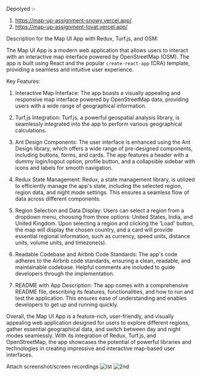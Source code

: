 Depolyed :- 
1. https://map-up-assignment-snowy.vercel.app/
2. https://map-up-assignment-lovat.vercel.app/


Description for the Map UI App with Redux, Turf.js, and OSM:

The Map UI App is a modern web application that allows users to interact with an interactive map interface powered by OpenStreetMap (OSM). The app is built using React and the popular `create-react-app` (CRA) template, providing a seamless and intuitive user experience.

Key Features:

1. Interactive Map Interface:
   The app boasts a visually appealing and responsive map interface powered by OpenStreetMap data, providing users with a wide range of geographical information.

2. Turf.js Integration:
   Turf.js, a powerful geospatial analysis library, is seamlessly integrated into the app to perform various geographical calculations.

3. Ant Design Components:
   The user interface is enhanced using the Ant Design library, which offers a wide range of pre-designed components, including buttons, forms, and cards. The app features a header with a dummy login/logout option, profile button, and a collapsible sidebar with icons and labels for smooth navigation.

4. Redux State Management:
   Redux, a state management library, is utilized to efficiently manage the app's state, including the selected region, region data, and night mode settings. This ensures a seamless flow of data across different components.

5. Region Selection and Data Display:
   Users can select a region from a dropdown menu, choosing from three options: United States, India, and United Kingdom. Upon selecting a region and clicking the 'Load' button, the map will display the chosen country, and a card will provide essential regional information, such as currency, speed units, distance units, volume units, and timezone(s).

6. Readable Codebase and Airbnb Code Standards:
   The app's code adheres to the Airbnb code standards, ensuring a clean, readable, and maintainable codebase. Helpful comments are included to guide developers through the implementation.

7. README with App Description:
   The app comes with a comprehensive README file, describing its features, functionalities, and how to run and test the application. This ensures ease of understanding and enables developers to get up and running quickly.

Overall, the Map UI App is a feature-rich, user-friendly, and visually appealing web application designed for users to explore different regions, gather essential geographical data, and switch between day and night modes seamlessly. With its integration of Redux, Turf.js, and OpenStreetMap, the app showcases the potential of powerful libraries and technologies in creating impressive and interactive map-based user interfaces.

 Attach screenshot/screen recordings
![Ist](https://github.com/Ashu6200/MapUp-Assignment/assets/109691178/fa2521e3-d0fe-460c-9ace-78781f6e07c2)
![2nd](https://github.com/Ashu6200/MapUp-Assignment/assets/109691178/ee46f5e6-77e3-4671-9df5-ad4b6553868e)
